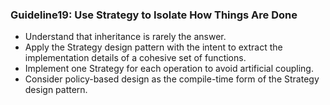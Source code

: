 ### Guideline19: Use Strategy to Isolate How Things Are Done
+ Understand that inheritance is rarely the answer.
+ Apply the Strategy design pattern with the intent to extract the implementation details of a cohesive set of functions.
+ Implement one Strategy for each operation to avoid artificial coupling.
+ Consider policy-based design as the compile-time form of the Strategy design pattern.